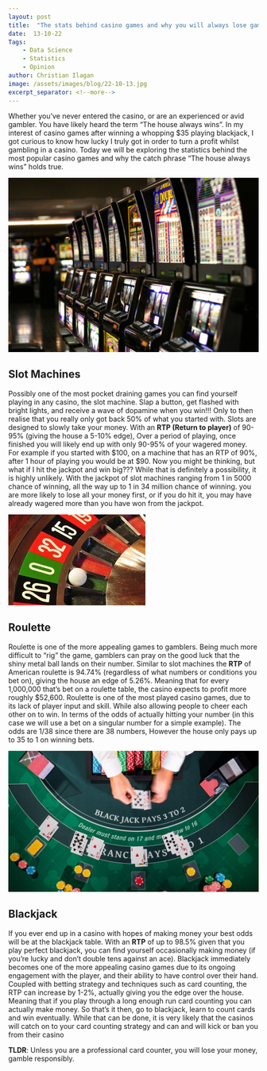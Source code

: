 ```yaml
---
layout: post
title:  "The stats behind casino games and why you will always lose gambling."
date:  13-10-22
Tags:
    - Data Science
    - Statistics
    - Opinion
author: Christian Ilagan
image: /assets/images/blog/22-10-13.jpg
excerpt_separator: <!--more-->
---
```


Whether you’ve never entered the casino, or are an experienced or avid gambler. You have likely heard the term “The house always wins”. In my interest of casino games after winning a whopping $35 playing blackjack, I got curious to know how lucky I truly got in order to turn a profit whilst gambling in a casino. Today we will be exploring the statistics behind the most popular casino games and why the catch phrase “The house always wins” holds true.

<!--more-->

![Slot machine](/assets/images/blog/2022-10-13-slots.jpg)


## Slot Machines
Possibly one of the most pocket draining games you can find yourself playing in any casino, the slot machine. Slap a button, get flashed with bright lights, and receive a wave of dopamine when you win!!! Only to then realise that you really only got back 50% of what you started with. Slots are designed to slowly take your money. With an **RTP (Return to player)** of 90-95% (giving the house a 5-10% edge), Over a period of playing, once finished you will likely end up with only 90-95% of your wagered money. For example if you started with $100, on a machine that has an RTP of 90%, after 1 hour of playing you would be at $90. Now you might be thinking, but what if I hit the jackpot and win big??? While that is definitely a possibility, it is highly unlikely. With the jackpot of slot machines ranging from 1 in 5000 chance of winning, all the way up to 1 in 34 million chance of winning. you are more likely to lose all your money first, or if you do hit it, you may have already wagered more than you have won from the jackpot.

![Roulette](/assets/images/blog/2022-10-13-roulette.jpg)

## Roulette
Roulette is one of the more appealing games to gamblers. Being much more difficult to “rig” the game, gamblers can pray on the good luck that the shiny metal ball lands on their number. Similar to slot machines the **RTP** of American roulette is 94.74% (regardless of what numbers or conditions you bet on), giving the house an edge of 5.26%. Meaning that for every 1,000,000 that’s bet on a roulette table, the casino expects to profit more roughly $52,600. Roulette is one of the most played casino games, due to its lack of player input and skill. While also allowing people to cheer each other on to win. In terms of the odds of actually hitting your number (in this case we will use a bet on a singular number for a simple example). The odds are 1/38 since there are 38 numbers, However the house only pays up to 35 to 1 on winning bets.

![Blackjack](/assets/images/blog/2022-10-13-bj.jpg)

## Blackjack
If you ever end up in a casino with hopes of making money your best odds will be at the blackjack table. With an **RTP** of up to 98.5% given that you play perfect blackjack, you can find yourself occasionally making money (if you’re lucky and don’t double tens against an ace). Blackjack immediately becomes one of the more appealing casino games due to its ongoing engagement with the player, and their ability to have control over their hand. Coupled with betting strategy and techniques such as card counting, the RTP can increase by 1-2%, actually giving you the edge over the house. Meaning that if you play through a long enough run card counting you can actually make money. So that’s it then, go to blackjack, learn to count cards and win eventually. While that can be done, it is very likely that the casinos will catch on to your card counting strategy and can and will kick or ban you from their casino

**TLDR**: Unless you are a professional card counter, you will lose your money, gamble responsibly.